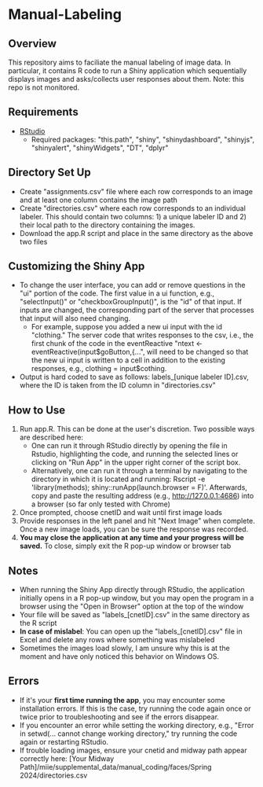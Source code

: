 # Manual-Labeling

## Overview
This repository aims to faciliate the manual labeling of image data. In particular, it contains R code to run a Shiny application which sequentially displays images and asks/collects user responses about them. Note: this repo is not monitored.

## Requirements
- [RStudio](https://posit.co/download/rstudio-desktop/)
    - Required packages: "this.path", "shiny", "shinydashboard", "shinyjs", "shinyalert", "shinyWidgets", "DT", "dplyr"

## Directory Set Up 
- Create "assignments.csv" file where each row corresponds to an image and at least one column contains the image path
- Create "directories.csv" where each row corresponds to an individual labeler. This should contain two columns: 1) a unique labeler ID and 2) their local path to the directory containing the images.
- Download the app.R script and place in the same directory as the above two files

## Customizing the Shiny App
- To change the user interface, you can add or remove questions in the "ui" portion of the code. The first value in a ui function, e.g., "selectInput()" or "checkboxGroupInput()", is the "id" of that input. If inputs are changed, the corresponding part of the server that processes that input will also need changing.
    - For example, suppose you added a new ui input with the id "clothing." The server code that writes responses to the csv, i.e., the first chunk of the code in the eventReactive "ntext <- eventReactive(input$goButton,{...", will need to be changed so that the new ui input is written to a cell in addition to the existing responses, e.g., clothing = input$cothing.
- Output is hard coded to save as follows: labels_[unique labeler ID].csv, where the ID is taken from the ID column in "directories.csv"

## How to Use
1. Run app.R. This can be done at the user's discretion. Two possible ways are described here:
    - One can run it through RStudio directly by opening the file in Rstudio, highlighting the code, and running the selected lines or clicking on "Run App" in the upper right corner of the script box.
    - Alternatively, one can run it through a terminal by navigating to the directory in which it is located and running: Rscript -e 'library(methods); shiny::runApp(launch.browser = F)'. Afterwards, copy and paste the resulting address (e.g., http://127.0.0.1:4686) into a browser (so far only tested with Chrome)
2. Once prompted, choose cnetID and wait until first image loads
3. Provide responses in the left panel and hit "Next Image" when complete. Once a new image loads, you can be sure the response was recorded.
4. **You may close the application at any time and your progress will be saved.** To close, simply exit the R pop-up window or browser tab

## Notes
- When running the Shiny App directly through RStudio, the application initially opens in a R pop-up window, but you may open the program in a browser using the "Open in Browser" option at the top of the window
- Your file will be saved as "labels_[cnetID].csv" in the same directory as the R script 
- **In case of mislabel**: You can open up the "labels_[cnetID].csv" file in Excel and delete any rows where something was mislabeled
- Sometimes the images load slowly, I am unsure why this is at the moment and have only noticed this behavior on Windows OS.

## Errors 
- If it's your **first time running the app**, you may encounter some installation errors. If this is the case, try running the code again once or twice prior to troubleshooting and see if the errors disappear.
- If you encounter an error while setting the working directory, e.g., "Error in setwd(... cannot change working directory," try running the code again or restarting RStudio.
- If trouble loading images, ensure your cnetid and midway path appear correctly here: \[Your Midway Path\]/miie/supplemental_data/manual_coding/faces/Spring 2024/directories.csv 

